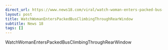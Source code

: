 ```yaml
---
direct_url: https://www.news18.com/viral/watch-woman-enters-packed-bus-climbing-through-rear-window-8669088.html
layout: post
title: WatchWomanEntersPackedBusClimbingThroughRearWindow
subtitle: News 18
tags: []
---
```


WatchWomanEntersPackedBusClimbingThroughRearWindow
